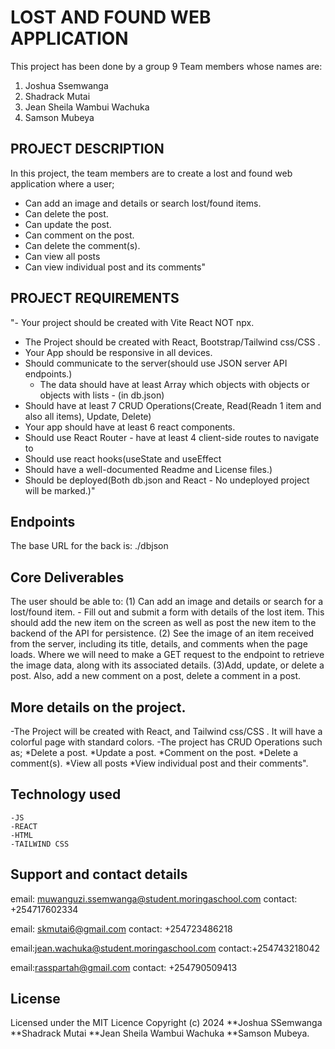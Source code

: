 # LOST AND FOUND WEB APPLICATION 

This project has been done by a group 9 Team members whose names are:
1) Joshua Ssemwanga
2) Shadrack Mutai
3) Jean Sheila Wambui Wachuka
4) Samson Mubeya

## PROJECT DESCRIPTION 
In this project, the team members are to create a lost and found web application where a user;
- Can add an image and details or search lost/found items.
- Can delete the post.
- Can update the post.
- Can comment on the post.
- Can delete the comment(s).
- Can view all posts
- Can view individual post and its comments"

## PROJECT REQUIREMENTS
"- Your project should be created with Vite React NOT npx.
- The Project should be created with React, Bootstrap/Tailwind css/CSS .
- Your App should be responsive in all devices.
- Should communicate to the server(should use JSON server API endpoints.)
   - The data should have at least  Array which objects with objects or objects with lists - (in db.json)
- Should have at least 7 CRUD Operations(Create, Read(Readn 1 item and also all items), Update, Delete)
- Your app should have at least 6 react components.
- Should use React Router - have at least 4 client-side routes to navigate  to
- Should use react hooks(useState and useEffect
- Should have a well-documented Readme and License files.)
- Should be deployed(Both db.json and React - No undeployed project will be marked.)"	

## Endpoints
The base URL for the back is: ./dbjson

## Core Deliverables
The user should be able to:
    (1) Can add an image and details or search for a lost/found item.
    - Fill out and submit a form with details of the lost item. This should add the new item on the screen as well as post the new item to the backend of the API for persistence.
    (2) See the image of an item received from the server, including its title, details, and comments when the page loads. Where we will need to make a GET request to the endpoint to retrieve the image data, along with its associated details.
    (3)Add, update, or delete a post. Also, add a new comment on a post, delete a comment in a post.

## More details on the project.
-The Project will be created with React, and Tailwind css/CSS . It will have a colorful page with standard colors.
-The project has CRUD Operations such as;
        *Delete a post.
        *Update a post.
        *Comment on the post.
        *Delete a comment(s).
        *View all posts
        *View individual post and their comments".
## Technology used
    -JS
    -REACT
    -HTML
    -TAILWIND CSS

## Support and contact details
email: muwanguzi.ssemwanga@student.moringaschool.com
contact: +254717602334

email: skmutai6@gmail.com
contact: +254723486218

email:jean.wachuka@student.moringaschool.com
contact:+254743218042

email:rasspartah@gmail.com
contact: +254790509413

## License
  Licensed under the MIT Licence Copyright (c) 2024 **Joshua SSemwanga **Shadrack Mutai **Jean Sheila Wambui Wachuka **Samson Mubeya.
        

    




